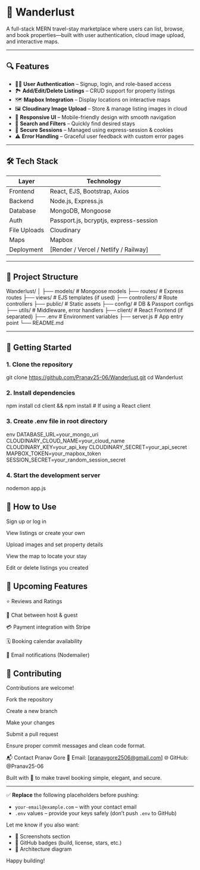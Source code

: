# 🚀 Wanderlust

A full-stack MERN travel-stay marketplace where users can list, browse, and book properties—built with user authentication, cloud image upload, and interactive maps.

---

## 🔍 Features

- 🧑‍💼 **User Authentication** – Signup, login, and role-based access  
- 🏞 **Add/Edit/Delete Listings** – CRUD support for property listings  
- 🗺 **Mapbox Integration** – Display locations on interactive maps  
- 🖼 **Cloudinary Image Upload** – Store & manage listing images in cloud  
- 📱 **Responsive UI** – Mobile-friendly design with smooth navigation  
- 🔎 **Search and Filters** – Quickly find desired stays  
- 🔐 **Secure Sessions** – Managed using express-session & cookies  
- ⚠ **Error Handling** – Graceful user feedback with custom error pages

---

## 🛠️ Tech Stack

| Layer        | Technology                                 |
|--------------|---------------------------------------------|
| Frontend     | React, EJS, Bootstrap, Axios               |
| Backend      | Node.js, Express.js                        |
| Database     | MongoDB, Mongoose                          |
| Auth         | Passport.js, bcryptjs, express-session     |
| File Uploads | Cloudinary                                 |
| Maps         | Mapbox                                     |
| Deployment   | [Render / Vercel / Netlify / Railway]      |

---

## 📂 Project Structure

Wanderlust/
│
├── models/ # Mongoose models
├── routes/ # Express routes
├── views/ # EJS templates (if used)
├── controllers/ # Route controllers
├── public/ # Static assets
├── config/ # DB & Passport configs
├── utils/ # Middleware, error handlers
├── client/ # React Frontend (if separated)
├── .env # Environment variables
├── server.js # App entry point
└── README.md

---

## 🚀 Getting Started

### 1. Clone the repository
git clone https://github.com/Pranav25-06/Wanderlust.git
cd Wanderlust
### 2. Install dependencies
npm install
cd client && npm install     # If using a React client
### 3. Create .env file in root directory
env
DATABASE_URL=your_mongo_uri
CLOUDINARY_CLOUD_NAME=your_cloud_name
CLOUDINARY_KEY=your_api_key
CLOUDINARY_SECRET=your_api_secret
MAPBOX_TOKEN=your_mapbox_token
SESSION_SECRET=your_random_session_secret
### 4. Start the development server
nodemon app.js

## 🧪 How to Use
Sign up or log in

View listings or create your own

Upload images and set property details

View the map to locate your stay

Edit or delete listings you created

## 🔮 Upcoming Features
⭐ Reviews and Ratings

💬 Chat between host & guest

💳 Payment integration with Stripe

🗓 Booking calendar availability

📩 Email notifications (Nodemailer)

## 🤝 Contributing
Contributions are welcome!

Fork the repository

Create a new branch

Make your changes

Submit a pull request

Ensure proper commit messages and clean code format.

📬 Contact
Pranav Gore
📧 Email: [pranavgore2506@gmail.com]
🌐 GitHub: @Pranav25-06

Built with 💖 to make travel booking simple, elegant, and secure.

---

✅ **Replace** the following placeholders before pushing:

- `your-email@example.com` – with your contact email
- `.env` values – provide your keys safely (don’t push `.env` to GitHub)

Let me know if you also want:

- 📸 Screenshots section
- 🚦 GitHub badges (build, license, stars, etc.)
- 📁 Architecture diagram

Happy building!
